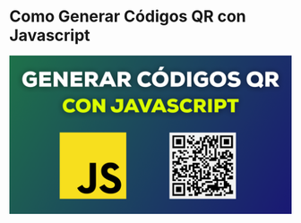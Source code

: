# Como Generar Códigos QR con Javascript



![Como Generar Códigos QR con Javascript](https://raw.githubusercontent.com/falconmasters/codigo-qr-javascript/master/img/thumb.png)


